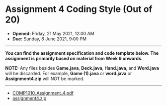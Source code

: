 # Assignment 4 Coding Style (Out of 20)

- **Opened:** Friday, 21 May 2021, 12:00 AM
- **Due:** Sunday, 6 June 2021, 9:00 PM
---
**You can find the assignment specification and code template below. The assignment is primarily based on material from Week 9 onwards.**

**NOTE:** Any files besides **Game.java**, **Deck.java**, **Hand.java**, and **Word.java** will be discarded. For example, **Game (1).java** or **word.java** or **Assignment4.zip** will NOT be marked.

---

- [COMP1010_Assignment_4.pdf](https://github.com/AvaMGardiner/COMP1010-Fundamentals-of-Computer-Science/files/15181965/COMP1010_Assignment_4.pdf)
- [assignment4.zip](https://github.com/AvaMGardiner/COMP1010-Fundamentals-of-Computer-Science/files/15181964/assignment4.zip)
